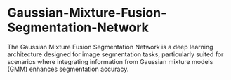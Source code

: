 # Gaussian-Mixture-Fusion-Segmentation-Network
The Gaussian Mixture Fusion Segmentation Network is a deep learning architecture designed for image segmentation tasks, particularly suited for scenarios where integrating information from Gaussian mixture models (GMM) enhances segmentation accuracy.
